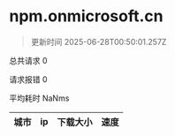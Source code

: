 
  # npm.onmicrosoft.cn

  > 更新时间 2025-06-28T00:50:01.257Z
  
  总共请求 0

  请求报错 0

  平均耗时 NaNms

|城市|ip|下载大小|速度|
|-----|----------|---|---|

  